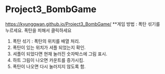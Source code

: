 # Project3_BombGame  
https://kyunggwan.github.io/Project3_BombGame/
**게임 방법 : 폭탄 섞기를 누르세요. 폭탄을 피해서 클릭하세요

1. 폭탄 섞기 : 폭탄의 위치를 배열 처리.
2. 폭탄이 있는 위치가 셔플 되었는지 확인.
3. 셔플이 되었다면 현재 눌러진 숫자박스에 그림 표시.
4. 하트 그림이 나오면 카운트를 증가시킴.
5. 폭탄이 나오면 다시 눌러지지 않도록 함.
